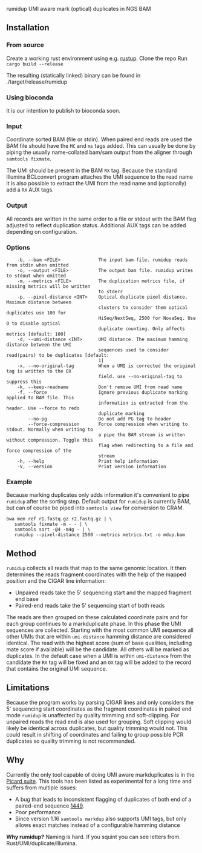  rumidup
UMI aware mark (optical) duplicates in NGS BAM

## Installation
### From source
Create a working rust environment using e.g. [rustup](https://rustup.rs/).
Clone the repo
Run `cargo build --release`

The resulting (statically linked) binary can be found in ./target/release/rumidup

### Using bioconda
It is our intention to publish to bioconda soon.


### Input
Coordinate sorted BAM (file or stdin). When paired end reads are used the BAM
file should have the `MC` and `ms` tags added. This can usually be done by
piping the usually name-collated bam/sam output from the aligner through
`samtools fixmate`.

The UMI should be present in the BAM `RX` tag. Because the standard Illumina
BCLconvert program attaches the UMI sequence to the read name it is also
possible to extract the UMI from the read name and (optionally) add a `RX` AUX
tags.

### Output
All records are written in the same order to a file or stdout with the BAM flag
adjusted to reflect duplication status. Additional AUX tags can be added
depending on configuration.

### Options
```
    -b, --bam <FILE>              The input bam file. rumidup reads from stdin when omitted
    -o, --output <FILE>           The output bam file. rumidup writes to stdout when omitted
    -m, --metrics <FILE>          The duplication metrics file, if missing metrics will be written
                                  to stderr
    -p, --pixel-distance <INT>    Optical duplicate pixel distance. Maximum distance between
                                  clusters to consider them optical duplicates use 100 for
                                  HiSeq/NextSeq, 2500 for NovaSeq. Use 0 to disable optical
                                  duplicate counting. Only affects metrics [default: 100]
    -d, --umi-distance <INT>      UMI distance. The maximum hamming distance between the UMI
                                  sequences used to consider read(pairs) to be duplicates [default:
                                  1]
    -x, --no-original-tag         When a UMI is corrected the original tag is written to the OX
                                  field. use --no-original-tag to suppress this
    -k, --keep-readname           Don't remove UMI from read name
    -f, --force                   Ignore previous duplicate marking applied to BAM file. This
                                  information is extracted from the header. Use --force to redo
                                  duplicate marking
        --no-pg                   Do not add PG tag to header
        --force-compression       Force compression when writing to stdout. Normally when writing to
                                  a pipe the BAM stream is written without compression. Toggle this
                                  flag when redirecting to a file and force compression of the
                                  stream
    -h, --help                    Print help information
    -V, --version                 Print version information
```

### Example
Because marking duplicates only adds information it's convenient to pipe
`rumidup` after the sorting step. Default output for `rumidup` is currently BAM,
but can of course be piped into `samtools view` for conversion to CRAM.


```
bwa mem ref r1.fastq.gz r2.fastq.gz | \
   samtools fixmate -m - - | \
   samtools sort -@4 -m4g - | \
   rumidup --pixel-distance 2500 --metrics metrics.txt -o mdup.bam
```


## Method
`rumidup` collects all reads that map to the same genomic location. It then determines
the reads fragment coordinates with the help of the mapped position and the
CIGAR line information:
 - Unpaired reads take the 5' sequencing start and the mapped fragment end base
 - Paired-end reads take the 5' sequencing start of both reads

The reads are then grouped on these calculated coordinate pairs and for each
group continues to a markduplicate phase. In this phase the UMI sequences are
collected. Starting with the most common UMI sequence all other UMIs that are
within `umi-distance` hamming distance are considered identical. The read with
the highest score (sum of base qualities, including mate score if available)
will be the candidate. All others will be marked as duplicates. In the default
case when a UMI is within `umi-distance` from the candidate the `RX` tag will be
fixed and an `OX` tag will be added to the record that contains the original
UMI sequence.


## Limitations
Because the program works by parsing CIGAR lines and only considers the 5'
sequencing start coordinates as the fragment coordinates in paired end mode
`rumidup` is unaffected by quality trimming and soft-clipping. For unpaired reads
the read end is also used for grouping. Soft clipping would likely be
identical across duplicates, but quality trimming would not. This could result
in shifting of coordinates and failing to group possible PCR duplicates so
quality trimming is not recommended.

## Why
Currently the only tool capable of doing UMI aware markduplicates is in the [Picard suite](https://broadinstitute.github.io/picard/command-line-overview.html#UmiAwareMarkDuplicatesWithMateCigar). This tools has been listed as experimental for a long time and suffers from multiple issues:
  - A bug that leads to inconsistent flagging of duplicates of both end of a paired-end sequence [1449](https://github.com/broadinstitute/picard/issues/1449).
  - Poor performance
  - Since version 1.16 `samtools markdup` also supports UMI tags, but only allows exact matches instead of a configurable hamming distance

**Why rumidup?**
Naming is hard. If you squint you can see letters from. Rust/UMI/duplicate/Illumina.

